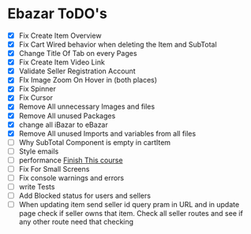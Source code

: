 # Ebazar ToDO's

- [x] Fix Create Item Overview
- [x] Fix Cart Wired behavior when deleting the Item and SubTotal
- [x] Change Title Of Tab on every Pages
- [x] Fix Create Item Video Link
- [x] Validate Seller Registration Account
- [x] FIx Image Zoom On Hover in (both places)
- [x] Fix Spinner
- [x] Fix Cursor
- [x] Remove All unnecessary Images and files
- [x] Remove All unused Packages
- [x] change all iBazar to eBazar
- [x] Remove All unused Imports and variables from all files
- [ ] Why SubTotal Component is empty in cartItem
- [ ] Style emails
- [ ] performance
      [Finish This course](https://devcourses.net/en/course/modern-devtools)
- [ ] Fix For Small Screens
- [ ] Fix console warnings and errors
- [ ] write Tests
- [ ] Add Blocked status for users and sellers
- [ ] When updating item send seller id query pram in URL and in update page check if seller owns that item. Check all seller routes and see if any other route need that checking
